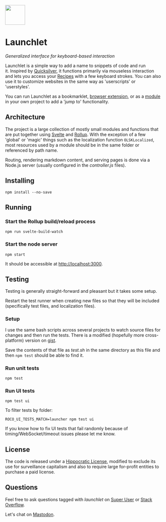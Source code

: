 <a href="https://launchlet.dev"><img src="https://launchlet.dev/logo.svg" width="64"></a>

# Launchlet

_Generalized interface for keyboard-based interaction_

Launchlet is a simple way to add a name to snippets of code and run it. Inspired by [Quicksilver](https://qsapp.com/), it functions primarily via mouseless interaction and lets you access your [Recipes](https://launchlet.dev/guide) with a few keyboard strokes. You can also use it to customize websites in the same way as 'userscripts' or 'userstyles'.

You can run Launchlet as a bookmarklet, [browser extension](https://github.com/launchlet/launchlet-extension), or as a [module](https://github.com/launchlet/launchlet/tree/master/app/dev-package) in your own project to add a 'jump to' functionality.

## Architecture

The project is a large collection of mostly small modules and functions that are put together using [Svelte](https://svelte.dev) and [Rollup](https://rollupjs.org). With the exception of a few 'global' or 'magic' things such as the localization function `OLSKLocalized`, most resources used by a module should be in the same folder or referenced by path name.

Routing, rendering markdown content, and serving pages is done via a Node.js server (usually configured in the *controller.js* files).

## Installing

```
npm install --no-save
```

## Running

### Start the Rollup build/reload process

```
npm run svelte-build-watch
```

### Start the node server

```
npm start
```

It should be accessible at <a href="http://localhost:3000" target="_blank">http://localhost:3000</a>.

## Testing

Testing is generally straight-forward and pleasant but it takes some setup.

Restart the test runner when creating new files so that they will be included (specifically test files, and localization files).

### Setup

I use the same bash scripts across several projects to watch source files for changes and then run the tests. There is a modified (hopefully more cross-platform) version on [gist](https://gist.github.com/rosano/9acc5fcaa4c91acc8a958740c771d6e8).

Save the contents of that file as *test.sh* in the same directory as this file and then `npm test` should be able to find it.

### Run unit tests

```
npm test
```

### Run UI tests

```
npm test ui
```

To filter tests by folder:

```
ROCO_UI_TESTS_MATCH=launcher npm test ui
```

If you know how to fix UI tests that fail randomly because of timing/WebSocket/timeout issues please let me know.

## License

The code is released under a [Hippocratic License](https://firstdonoharm.dev), modified to exclude its use for surveillance capitalism and also to require large for-profit entities to purchase a paid license.

## Questions

Feel free to ask questions tagged with _launchlet_ on [Super User](https://superuser.com/) or [Stack Overflow](https://stackoverflow.com/).

Let's chat on [Mastodon](https://merveilles.town/@rosano).
